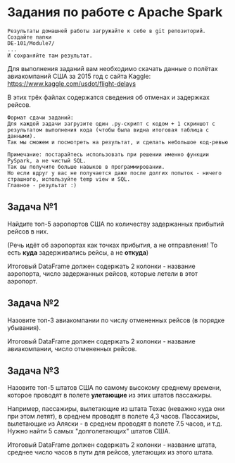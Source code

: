 # Задания по работе с Apache Spark

```
Результаты домашней работы загружайте к себе в git репозиторий. Создайте папки
DE-101/Module7/
...
И сохраняйте там результат.
```

Для выполнения заданий вам необходимо скачать данные о полётах авиакомпаний США за 2015 год с сайта Kaggle:
https://www.kaggle.com/usdot/flight-delays

В этих трёх файлах содержатся сведения об отменах и задержках рейсов. 

```
Формат сдачи заданий: 
Для каждой задачи загрузите один .py-скрипт с кодом + 1 скриншот с результатом выполнения кода (чтобы была видна итоговая таблица с данными).
Так мы сможем и посмотреть на результат, и сделать небольшое код-ревью
```

```
Примечание: постарайтесь использовать при решении именно функции PySpark, а не чистый SQL.
Так вы получите больше навыков в программировании.
Но если вдруг у вас не получается даже после долгих попыток - ничего страшного, используйте temp view и SQL.
Главное - результат :)
```

## Задача №1

Найдите топ-5 аэропортов США по количеству задержанных прибытий рейсов в них.

(Речь идёт об аэропортах как точках прибытия, а не отправления! То есть **куда** задерживались рейсы, а не **откуда**)

Итоговый DataFrame должен содержать 2 колонки - название аэропорта, число задержанных рейсов, которые летели в этот аэропорт.

## Задача №2

Назовите топ-3 авиакомпании по числу отмененных рейсов (в порядке убывания).

Итоговый DataFrame должен содержать 2 колонки - название авиакомпании, число отмененных рейсов.

## Задача №3
Назовите топ-5 штатов США по самому высокому среднему времени, которое проводят в полете **улетающие** из этих штатов пассажиры.

Например, пассажиры, вылетающие из штата Техас (неважно куда они при этом летят), в среднем проводят в полете 4,3 часов. 
Пассажиры, вылетающие из Аляски - в среднем проводят в полете 7.5 часов, и т.д.
Нужно найти 5 самых "долголетающих" штатов США.

Итоговый DataFrame должен содержать 2 колонки - название штата, среднее число часов в пути для рейсов, улетающих из этого штата.